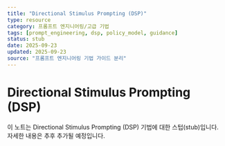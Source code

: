 ```yaml
---
title: "Directional Stimulus Prompting (DSP)"
type: resource
category: 프롬프트 엔지니어링/고급 기법
tags: [prompt_engineering, dsp, policy_model, guidance]
status: stub
date: 2025-09-23
updated: 2025-09-23
source: "프롬프트 엔지니어링 기법 가이드 분리"
---
```


# Directional Stimulus Prompting (DSP)

이 노트는 Directional Stimulus Prompting (DSP) 기법에 대한 스텁(stub)입니다. 자세한 내용은 추후 추가될 예정입니다.